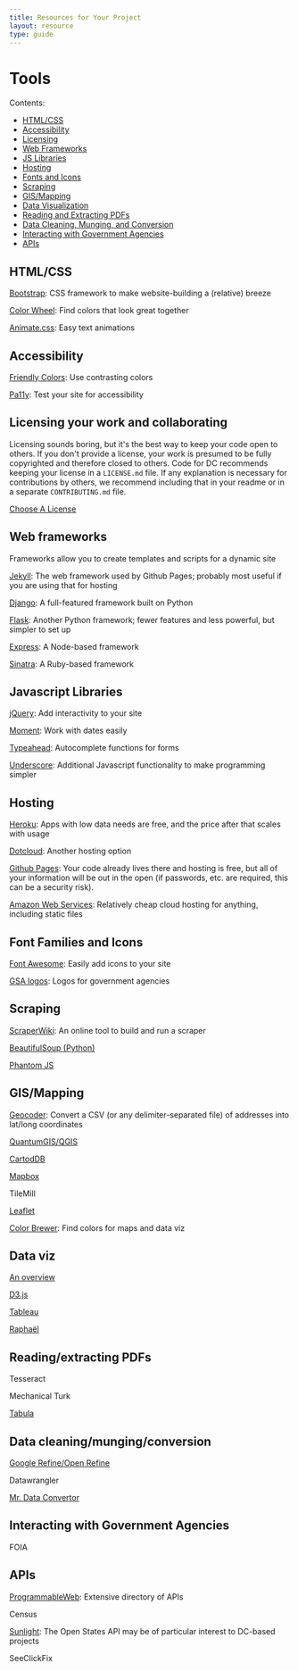 ```yaml
---
title: Resources for Your Project
layout: resource
type: guide
---
```


# Tools

Contents:
- [HTML/CSS](#html-css)
- [Accessibility](#accessibility)
- [Licensing](#licensing-your-work-and-collaborating)
- [Web Frameworks](#web-frameworks)
- [JS Libraries](#javascript-libraries)
- [Hosting](#hosting)
- [Fonts and Icons](#font-families-and-icons)
- [Scraping](#scraping)
- [GIS/Mapping](#gis-mapping)
- [Data Visualization](#data-viz)
- [Reading and Extracting PDFs](#reading-extracting-pdfs)
- [Data Cleaning, Munging, and Conversion](#data-cleaning-munging-conversion)
- [Interacting with Government Agencies](#interacting-with-government-agencies)
- [APIs](#apis)

## HTML/CSS

[Bootstrap](http://getbootstrap.com/): CSS framework to make website-building a (relative) breeze

[Color Wheel](https://kuler.adobe.com/create/color-wheel/): Find colors that look great together

[Animate.css](http://daneden.github.io/animate.css/): Easy text animations

## Accessibility

[Friendly Colors](clrs.cc/a11y/): Use contrasting colors

[Pa11y](https://github.com/nature/pa11y): Test your site for accessibility

## Licensing your work and collaborating

Licensing sounds boring, but it's the best way to keep your code open to others. If you don't provide a license, your work is presumed to be fully copyrighted and therefore closed to others. Code for DC recommends keeping your license in a `LICENSE.md` file. If any explanation is necessary for contributions by others, we recommend including that in your readme or in a separate `CONTRIBUTING.md` file.

[Choose A License](http://choosealicense.com/)

## Web frameworks

Frameworks allow you to create templates and scripts for a dynamic site

[Jekyll](http://jekyllrb.com/): The web framework used by Github Pages; probably most useful if you are using that for hosting

[Django](https://www.djangoproject.com/): A full-featured framework built on Python

[Flask](http://flask.pocoo.org/): Another Python framework; fewer features and less powerful, but simpler to set up

[Express](http://expressjs.com/guide.html): A Node-based framework

[Sinatra](http://www.sinatrarb.com/): A Ruby-based framework

## Javascript Libraries

[jQuery](https://jquery.com/): Add interactivity to your site

[Moment](http://momentjs.com/): Work with dates easily

[Typeahead](https://twitter.github.io/typeahead.js/): Autocomplete functions for forms

[Underscore](http://underscorejs.org/): Additional Javascript functionality to make programming simpler

## Hosting

[Heroku](https://www.heroku.com/): Apps with low data needs are free, and the price after that scales with usage

[Dotcloud](https://www.dotcloud.com/): Another hosting option

[Github Pages](https://pages.github.com/): Your code already lives there and hosting is free, but all of your information will be out in the open (if passwords, etc. are required, this can be a security risk).

[Amazon Web Services](https://aws.amazon.com/): Relatively cheap cloud hosting for anything, including static files

## Font Families and Icons

[Font Awesome](https://fortawesome.github.io/Font-Awesome/): Easily add icons to your site

[GSA logos](https://github.com/GSA/logo): Logos for government agencies

## Scraping

[ScraperWiki](https://scraperwiki.com/): An online tool to build and run a scraper

[BeautifulSoup (Python)](http://www.crummy.com/software/BeautifulSoup/bs4/doc/)

[Phantom JS](http://phantomjs.org/)

## GIS/Mapping

[Geocoder](http://emanuelfeld.github.io/geocoder): Convert a CSV (or any delimiter-separated file) of addresses into lat/long coordinates

[QuantumGIS/QGIS](http://qgis.org/en/site/)

[CartodDB](http://cartodb.com)

[Mapbox](https://www.mapbox.com)

TileMill

[Leaflet](http://leafletjs.com/)

[Color Brewer](http://colorbrewer2.org/): Find colors for maps and data viz

## Data viz

[An overview](http://selection.datavisualization.ch/)

[D3.js](http://d3js.org/)

[Tableau](http://www.tableausoftware.com/)

[Raphaël](http://raphaeljs.com/)

## Reading/extracting PDFs

Tesseract

Mechanical Turk

[Tabula](http://tabula.nerdpower.org/)

## Data cleaning/munging/conversion

[Google Refine/Open Refine](https://github.com/OpenRefine/OpenRefine)

Datawrangler

[Mr. Data Convertor](http://shancarter.github.io/mr-data-converter/)

## Interacting with Government Agencies

FOIA

## APIs

[ProgrammableWeb](http://www.programmableweb.com/category/all/apis): Extensive directory of APIs

Census

[Sunlight](http://sunlightfoundation.com/api/): The Open States API may be of particular interest to DC-based projects

SeeClickFix

